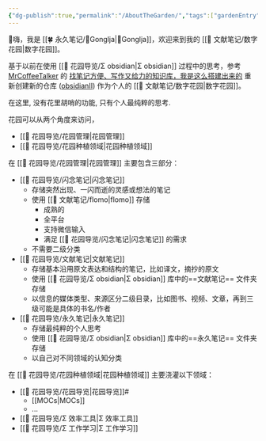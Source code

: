 ```yaml
---
{"dg-publish":true,"permalink":"/AboutTheGarden/","tags":["gardenEntry"]}
---
```



👋嗨，我是 [[🍀 永久笔记/👨Gonglja\|👨Gonglja]]，欢迎来到我的 [[🌿 文献笔记/数字花园\|数字花园]]。

基于以前在使用 [[🌱 花园导览/Σ obsidian\|Σ obsidian]] 过程中的思考，参考 [MrCoffeeTalker](https://sspai.com/u/g52evo9a/updates) 的 [找笔记方便、写作又给力的知识库，我是这么搭建出来的](https://sspai.com/post/77144) 重新创建新的仓库 ([obsidianII](github.com/gonglja/obsidianII/)) 作为个人的 [[🌿 文献笔记/数字花园\|数字花园]]。

在这里, 没有花里胡哨的功能,  只有个人最纯粹的思考.

花园可以从两个角度来访问，

- [[🌱 花园导览/花园管理\|花园管理]]
- [[🌱 花园导览/花园种植领域\|花园种植领域]]

在 [[🌱 花园导览/花园管理\|花园管理]] 主要包含三部分：

- [[🌱 花园导览/闪念笔记\|闪念笔记]]
	- 存储突然出现、一闪而逝的灵感或想法的笔记
	- 使用 [[🌿 文献笔记/flomo\|flomo]] 存储
		- 成熟的
		- 全平台
		- 支持微信输入
		- 满足 [[🌱 花园导览/闪念笔记\|闪念笔记]] 的需求
	- 不需要二级分类
- [[🌱 花园导览/文献笔记\|文献笔记]]
	- 存储基本沿用原文表达和结构的笔记，比如译文，摘抄的原文
	- 使用 [[🌱 花园导览/Σ obsidian\|Σ obsidian]] 库中的==文献笔记== 文件夹存储
	- 以信息的媒体类型、来源区分二级目录，比如图书、视频、文章，再到三级可能是具体的书名/作者
- [[🌱 花园导览/永久笔记\|永久笔记]]
	- 存储最纯粹的个人思考
	- 使用 [[🌱 花园导览/Σ obsidian\|Σ obsidian]] 库中的==永久笔记== 文件夹存储
	- 以自己对不同领域的认知分类

在 [[🌱 花园导览/花园种植领域\|花园种植领域]] 主要浇灌以下领域：

- [[🌱 花园导览/花园导览\|花园导览]]#
	- [[MOCs\|MOCs]]
	- ...
- [[🌱 花园导览/Σ 效率工具\|Σ 效率工具]]
- [[🌱 花园导览/Σ 工作学习\|Σ 工作学习]]

